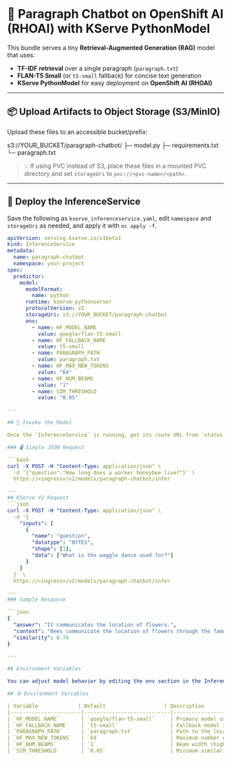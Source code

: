 # 📘 Paragraph Chatbot on OpenShift AI (RHOAI) with KServe PythonModel

This bundle serves a tiny **Retrieval-Augmented Generation (RAG)** model that uses:

- **TF-IDF retrieval** over a single paragraph (`paragraph.txt`)
- **FLAN-T5 Small** (or `t5-small` fallback) for concise text generation
- **KServe PythonModel** for easy deployment on **OpenShift AI (RHOAI)**

---

## 📦 Upload Artifacts to Object Storage (S3/MinIO)

Upload these files to an accessible bucket/prefix:

s3://YOUR_BUCKET/paragraph-chatbot/
├─ model.py
├─ requirements.txt
└─ paragraph.txt


> 💡 If using PVC instead of S3, place these files in a mounted PVC directory and set `storageUri` to `pvc://<pvc-name>/<path>`.

---

## 🚀 Deploy the InferenceService

Save the following as `kserve_inferenceservice.yaml`, edit `namespace` and `storageUri` as needed, and apply it with `oc apply -f`.

```yaml
apiVersion: serving.kserve.io/v1beta1
kind: InferenceService
metadata:
  name: paragraph-chatbot
  namespace: your-project
spec:
  predictor:
    model:
      modelFormat:
        name: python
      runtime: kserve-pythonserver
      protocolVersion: v2
      storageUri: s3://YOUR_BUCKET/paragraph-chatbot
      env:
        - name: HF_MODEL_NAME
          value: google/flan-t5-small
        - name: HF_FALLBACK_NAME
          value: t5-small
        - name: PARAGRAPH_PATH
          value: paragraph.txt
        - name: HF_MAX_NEW_TOKENS
          value: "64"
        - name: HF_NUM_BEAMS
          value: "1"
        - name: SIM_THRESHOLD
          value: "0.05"

---

## 📡 Invoke the Model

Once the `InferenceService` is running, get its route URL from `status.url` and send inference requests.

### 🖥️ Simple JSON Request

```bash
curl -X POST -H "Content-Type: application/json" \
  -d '{"question":"How long does a worker honeybee live?"}' \
  https://<ingress>/v2/models/paragraph-chatbot/infer

---
## KServe V2 Request
```json
curl -X POST -H "Content-Type: application/json" \
  -d '{
    "inputs": [
      {
        "name": "question",
        "datatype": "BYTES",
        "shape": [1],
        "data": ["What is the waggle dance used for?"]
      }
    ]
  }' \
  https://<ingress>/v2/models/paragraph-chatbot/infer

---
### Sample Response

```json
{
  "answer": "It communicates the location of flowers.",
  "context": "Bees communicate the location of flowers through the famous waggle dance, which encodes both direction and distance.",
  "similarity": 0.74
}

---

## Environment Variables

You can adjust model behavior by editing the env section in the InferenceService manifest:

## ⚙️ Environment Variables

| Variable             | Default                   | Description                                                   |
|-----------------------|----------------------------|---------------------------------------------------------------|
| `HF_MODEL_NAME`       | `google/flan-t5-small`     | Primary model used for generation                             |
| `HF_FALLBACK_NAME`    | `t5-small`                 | Fallback model if the primary is unavailable                   |
| `PARAGRAPH_PATH`      | `paragraph.txt`            | Path to the local paragraph file                              |
| `HF_MAX_NEW_TOKENS`   | `64`                       | Maximum number of tokens to generate in the answer             |
| `HF_NUM_BEAMS`        | `1`                        | Beam width (higher = better quality, lower = faster)           |
| `SIM_THRESHOLD`       | `0.05`                     | Minimum similarity score to accept a retrieved context         |


